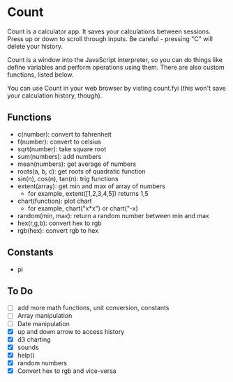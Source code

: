 # Count

Count is a calculator app. It saves your calculations between sessions. Press up or down to scroll through inputs. Be careful - pressing "C" will delete your history.

Count is a window into the JavaScript interpreter, so you can do things like define variables and perform operations using them. There are also custom functions, listed below.

You can use Count in your web browser by visting count.fyi (this won't save your calculation history, though).

## Functions

* c(number): convert to fahrenheit
* f(number): convert to celsius
* sqrt(number): take square root
* sum(numbers): add numbers
* mean(numbers): get average of numbers
* roots(a, b, c): get roots of quadratic function
* sin(n), cos(n), tan(n): trig functions
* extent(array): get min and max of array of numbers
  * for example, extent([1,2,3,4,5]) returns 1,5
* chart(function): plot chart
  * for example, chart("x*x") or chart("-x)
* random(min, max): return a random number between min and max
* hex(r,g,b): convert hex to rgb
* rgb(hex): convert rgb to hex

## Constants
* pi

## To Do
- [ ] add more math functions, unit conversion, constants
- [ ] Array manipulation
- [ ] Date manipulation
- [x] up and down arrow to access history
- [x] d3 charting
- [x] sounds
- [x] help()
- [x] random numbers
- [x] Convert hex to rgb and vice-versa
